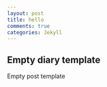 ```yaml
---
layout: post
title: hello 
comments: true
categories: Jekyll
---
```


## Empty diary template

Empty post template